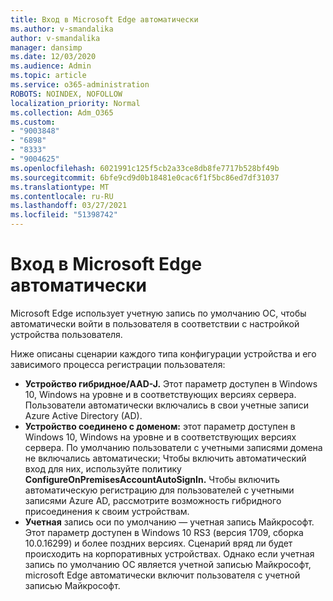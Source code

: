 ```yaml
---
title: Вход в Microsoft Edge автоматически
ms.author: v-smandalika
author: v-smandalika
manager: dansimp
ms.date: 12/03/2020
ms.audience: Admin
ms.topic: article
ms.service: o365-administration
ROBOTS: NOINDEX, NOFOLLOW
localization_priority: Normal
ms.collection: Adm_O365
ms.custom:
- "9003848"
- "6898"
- "8333"
- "9004625"
ms.openlocfilehash: 6021991c125f5cb2a33ce8db8fe7717b528bf49b
ms.sourcegitcommit: 6bfe9cd9d0b18481e0cac6f1f5bc86ed7df31037
ms.translationtype: MT
ms.contentlocale: ru-RU
ms.lasthandoff: 03/27/2021
ms.locfileid: "51398742"
---
```

# <a name="sign-in-to-microsoft-edge-automatically"></a>Вход в Microsoft Edge автоматически

Microsoft Edge использует учетную запись по умолчанию ОС, чтобы автоматически войти в пользователя в соответствии с настройкой устройства пользователя. 

Ниже описаны сценарии каждого типа конфигурации устройства и его зависимого процесса регистрации пользователя:

- **Устройство гибридное/AAD-J.** Этот параметр доступен в Windows 10, Windows на уровне и в соответствующих версиях сервера. Пользователи автоматически включались в свои учетные записи Azure Active Directory (AD).
- **Устройство соединено с доменом:** этот параметр доступен в Windows 10, Windows на уровне и в соответствующих версиях сервера. По умолчанию пользователи с учетными записями домена не включались автоматически; Чтобы включить автоматический вход для них, используйте политику **ConfigureOnPremisesAccountAutoSignIn.** Чтобы включить автоматическую регистрацию для пользователей с учетными записями Azure AD, рассмотрите возможность гибридного присоединения к своим устройствам.
- **Учетная** запись оси по умолчанию — учетная запись Майкрософт. Этот параметр доступен в Windows 10 RS3 (версия 1709, сборка 10.0.16299) и более поздних версиях. Сценарий вряд ли будет происходить на корпоративных устройствах. Однако если учетная запись по умолчанию ОС является учетной записью Майкрософт, microsoft Edge автоматически включит пользователя с учетной записью Майкрософт.
 
 
